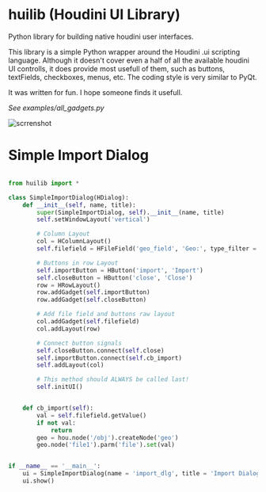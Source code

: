 huilib (Houdini UI Library)
=========

Python library for building native houdini user interfaces.

This library is a simple Python wrapper around the Houdini .ui scripting language. 
Although it doesn't cover even a half of all the available houdini UI controlls, it does provide most usefull of them, such as buttons, textFields, checkboxes, menus, etc.
The coding style is very similar to PyQt.

It was written for fun. I hope someone finds it usefull.

*See examples/all_gadgets.py*

![scrrenshot](img/huilib_ui.jpg)

# Simple Import Dialog

```python

from huilib import *

class SimpleImportDialog(HDialog):
    def __init__(self, name, title):
        super(SimpleImportDialog, self).__init__(name, title)
        self.setWindowLayout('vertical')

        # Column Layout
        col = HColumnLayout()
        self.filefield = HFileField('geo_field', 'Geo:', type_filter = 'geo')

        # Buttons in row Layout
        self.importButton = HButton('import', 'Import')
        self.closeButton = HButton('close', 'Close')
        row = HRowLayout()
        row.addGadget(self.importButton)
        row.addGadget(self.closeButton)

        # Add file field and buttons raw layout
        col.addGadget(self.filefield)
        col.addLayout(row)

        # Connect button signals
        self.closeButton.connect(self.close)
        self.importButton.connect(self.cb_import)
        self.addLayout(col)

        # This method should ALWAYS be called last!
        self.initUI()


    def cb_import(self):
        val = self.filefield.getValue()
        if not val:
            return
        geo = hou.node('/obj').createNode('geo')
        geo.node('file1').parm('file').set(val)


if __name__ == '__main__':
    ui = SimpleImportDialog(name = 'import_dlg', title = 'Import Dialog')
    ui.show()
    
```
